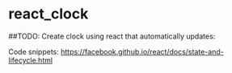# react_clock
##TODO: 
Create clock using react that automatically updates:

Code snippets: https://facebook.github.io/react/docs/state-and-lifecycle.html
